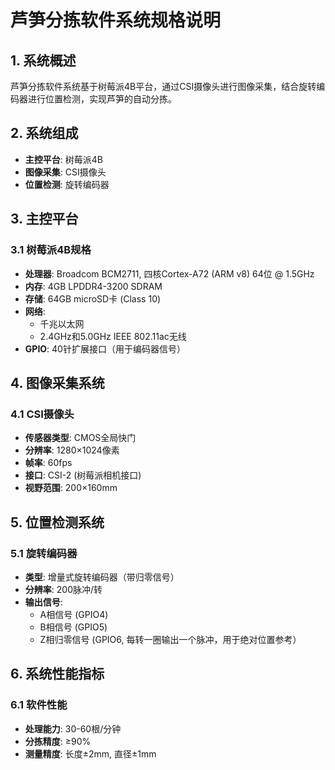 # 芦笋分拣软件系统规格说明

## 1. 系统概述

芦笋分拣软件系统基于树莓派4B平台，通过CSI摄像头进行图像采集，结合旋转编码器进行位置检测，实现芦笋的自动分拣。

## 2. 系统组成

- **主控平台**: 树莓派4B
- **图像采集**: CSI摄像头
- **位置检测**: 旋转编码器

## 3. 主控平台

### 3.1 树莓派4B规格
- **处理器**: Broadcom BCM2711, 四核Cortex-A72 (ARM v8) 64位 @ 1.5GHz
- **内存**: 4GB LPDDR4-3200 SDRAM
- **存储**: 64GB microSD卡 (Class 10)
- **网络**: 
  - 千兆以太网
  - 2.4GHz和5.0GHz IEEE 802.11ac无线
- **GPIO**: 40针扩展接口（用于编码器信号）

## 4. 图像采集系统

### 4.1 CSI摄像头
- **传感器类型**: CMOS全局快门
- **分辨率**: 1280×1024像素
- **帧率**: 60fps
- **接口**: CSI-2 (树莓派相机接口)
- **视野范围**: 200×160mm

## 5. 位置检测系统

### 5.1 旋转编码器
- **类型**: 增量式旋转编码器（带归零信号）
- **分辨率**: 200脉冲/转
- **输出信号**: 
  - A相信号 (GPIO4)
  - B相信号 (GPIO5)
  - Z相归零信号 (GPIO6, 每转一圈输出一个脉冲，用于绝对位置参考）

## 6. 系统性能指标

### 6.1 软件性能
- **处理能力**: 30-60根/分钟
- **分拣精度**: ≥90%
- **测量精度**: 长度±2mm, 直径±1mm